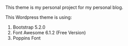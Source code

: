 This theme is my personal project for my personal blog.

This Wordpress theme is using:
1. Bootstrap 5.2.0
2. Font Awesome 6.1.2 (Free Version)
3. Poppins Font
